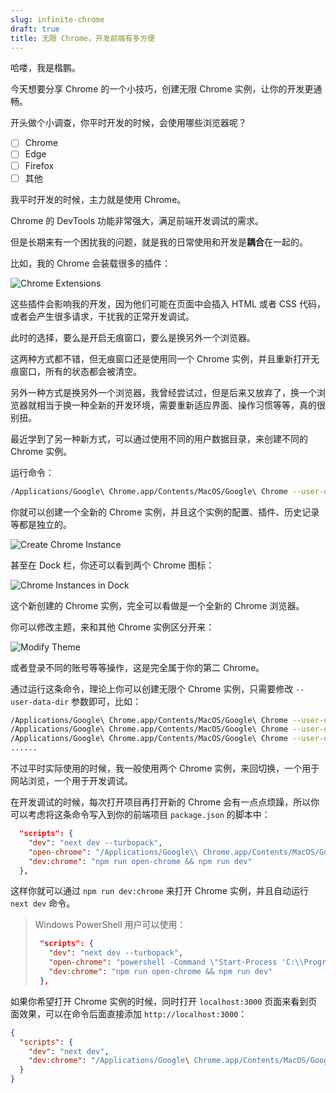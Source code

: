 ```yaml
---
slug: infinite-chrome
draft: true
title: 无限 Chrome，开发前端有多方便
---
```


哈喽，我是楷鹏。

今天想要分享 Chrome 的一个小技巧，创建无限 Chrome 实例，让你的开发更通畅。

开头做个小调查，你平时开发的时候，会使用哪些浏览器呢？

- [ ] Chrome
- [ ] Edge
- [ ] Firefox
- [ ] 其他

我平时开发的时候，主力就是使用 Chrome。

Chrome 的 DevTools 功能非常强大，满足前端开发调试的需求。

但是长期来有一个困扰我的问题，就是我的日常使用和开发是**耦合**在一起的。

比如，我的 Chrome 会装载很多的插件：

![Chrome Extensions](https://img.wukaipeng.com//2025/07/08-213533-tgVkG2-image-20250708213533037.png)

这些插件会影响我的开发，因为他们可能在页面中会插入 HTML 或者 CSS 代码，或者会产生很多请求，干扰我的正常开发调试。

<!-- 展示 DevTools 的 layer Tab，查看插入的豆包、Cubox 插件  -->

此时的选择，要么是开启无痕窗口，要么是换另外一个浏览器。

这两种方式都不错，但无痕窗口还是使用同一个 Chrome 实例，并且重新打开无痕窗口，所有的状态都会被清空。

另外一种方式是换另外一个浏览器，我曾经尝试过，但是后来又放弃了，换一个浏览器就相当于换一种全新的开发环境，需要重新适应界面、操作习惯等等，真的很别扭。

最近学到了另一种新方式，可以通过使用不同的用户数据目录，来创建不同的 Chrome 实例。

运行命令：

```bash
/Applications/Google\ Chrome.app/Contents/MacOS/Google\ Chrome --user-data-dir="/tmp/chrome_user_dir_1"
```

你就可以创建一个全新的 Chrome 实例，并且这个实例的配置、插件、历史记录等都是独立的。

![Create Chrome Instance](https://img.wukaipeng.com//2025/07/08-002759-3B2OHR-image-20250708002759144.png)

甚至在 Dock 栏，你还可以看到两个 Chrome 图标：

![Chrome Instances in Dock](https://img.wukaipeng.com//2025/07/08-003053-0GuO3E-image-20250708003053037.png)

这个新创建的 Chrome 实例，完全可以看做是一个全新的 Chrome 浏览器。

你可以修改主题，来和其他 Chrome 实例区分开来：

![Modify Theme](https://img.wukaipeng.com//2025/07/08-210920-t5HzRo-image-20250708210919880.png)

或者登录不同的账号等等操作，这是完全属于你的第二 Chrome。

通过运行这条命令，理论上你可以创建无限个 Chrome 实例，只需要修改 `--user-data-dir` 参数即可，比如：

```bash
/Applications/Google\ Chrome.app/Contents/MacOS/Google\ Chrome --user-data-dir="/tmp/chrome_user_dir_2"
/Applications/Google\ Chrome.app/Contents/MacOS/Google\ Chrome --user-data-dir="/tmp/chrome_user_dir_3"
/Applications/Google\ Chrome.app/Contents/MacOS/Google\ Chrome --user-data-dir="/tmp/chrome_user_dir_4"
......
```

不过平时实际使用的时候，我一般使用两个 Chrome 实例，来回切换，一个用于网站浏览，一个用于开发调试。

在开发调试的时候，每次打开项目再打开新的 Chrome 会有一点点烦躁，所以你可以考虑将这条命令写入到你的前端项目 `package.json` 的脚本中：

```json
  "scripts": {
    "dev": "next dev --turbopack",
    "open-chrome": "/Applications/Google\\ Chrome.app/Contents/MacOS/Google\\ Chrome --args --user-data-dir=/tmp/ChromeNewProfile http://localhost:3000",
    "dev:chrome": "npm run open-chrome && npm run dev"
  },
```

这样你就可以通过 `npm run dev:chrome` 来打开 Chrome 实例，并且自动运行 `next dev` 命令。

> Windows PowerShell 用户可以使用：
> ```json
>  "scripts": {
>    "dev": "next dev --turbopack",
>    "open-chrome": "powershell -Command \"Start-Process 'C:\\Program Files\\Google\\Chrome\\Application\\chrome.exe' -ArgumentList '--user-data-dir=D:\\temp\\ChromeNewProfile', 'http://localhost:3000'\"",
>    "dev:chrome": "npm run open-chrome && npm run dev"
>  },
>```

如果你希望打开 Chrome 实例的时候，同时打开 `localhost:3000` 页面来看到页面效果，可以在命令后面直接添加 `http://localhost:3000`：

```json
{
  "scripts": {
    "dev": "next dev",
    "dev:chrome": "/Applications/Google\ Chrome.app/Contents/MacOS/Google\ Chrome --user-data-dir=\"/tmp/chrome_user_dir_1\" http://localhost:3000 && npm run dev"
  }
}
```

